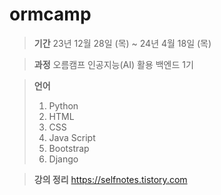 # ormcamp

>**기간**
>23년 12월 28일 (목) ~ 24년 4월 18일 (목)

>**과정**
>오름캠프 인공지능(AI) 활용 백엔드 1기

>**언어**
>1. Python
>2. HTML
>3. CSS
>4. Java Script
>5. Bootstrap
>6. Django

>**강의 정리**
>https://selfnotes.tistory.com
